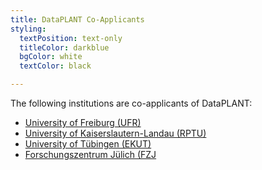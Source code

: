 ```yaml
---
title: DataPLANT Co-Applicants
styling:
  textPosition: text-only
  titleColor: darkblue
  bgColor: white
  textColor: black

---
```


The following institutions are co-applicants of DataPLANT:

- [University of Freiburg (UFR)]()
- [University of Kaiserslautern-Landau (RPTU)]()
- [University of Tübingen (EKUT)]()
- [Forschungszentrum Jülich (FZJ]()